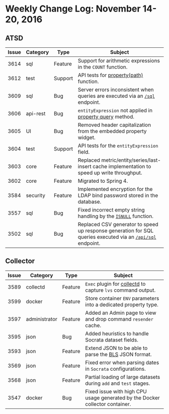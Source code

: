 # Weekly Change Log: November 14-20, 2016

## ATSD

| Issue     | Category        | Type     | Subject                                                          |
|-----------|-----------------|----------|----------------------------------------------------------------------------|
| 3614      |   sql           | Feature  | Support for arithmetic expressions in the `COUNT` function. |
| 3612      |   test          | Support  | API tests for [property(path)](../../api/data/filter-entity.md#supported-functions) function. |
| 3609      |   sql           | Bug      | Server errors inconsistent when queries are executed via an [`/sql`](../../sql/api.md) endpoint. |
| 3606      |   api-rest      | Bug      | `entityExpression` not applied in [property query](../../api/data/properties/query.md) method. |
| 3605      |   UI            | Bug      | Removed header capitalization from the embedded property widget. |
| 3604      |   test          | Support  | API tests for the `entityExpression` field. |
| 3603      |   core          | Feature  | Replaced metric/entity/series/last-insert cache implementation to speed up write throughput. |
| 3602      |   core          | Feature  | Migrated to Spring 4. |
| 3584      |   security      | Feature  | Implemented encryption for the LDAP bind password stored in the database. |
| 3557      |   sql           | Bug      | Fixed incorrect empty string handling by the [`ISNULL`](../../sql/README.md#isnull) function. |
| 3502      |   sql           | Bug      | Replaced CSV generator to speed up response generation for SQL queries executed via an [`/api/sql`](../../sql/api.md) endpoint. |

## Collector

| Issue     | Category        | Type     | Subject                                                                    |
|-----------|-----------------|----------|----------------------------------------------------------------------------|
| 3589      | collectd        | Feature  | `Exec` plugin for [collectd](https://github.com/axibase/atsd-collectd-plugin) to capture `lvs` command output.|
| 3599      | docker          | Feature  | Store container `ENV` parameters into a dedicated property type. |
| 3597      | administrator           | Feature  | Added an Admin page to view and drop command `resender` cache. |
| 3595      | json            | Bug      | Added heuristics to handle Socrata dataset fields. |
| 3593      | json            | Feature  | Extend JSON to be able to parse the [BLS](https://www.bls.gov/developers/api_signature_v2.htm) JSON format. |
| 3569      | json            | Feature  | Fixed error when parsing dates in `Socrata` configurations. |
| 3568      | json            | Feature  | Partial loading of large datasets during `add` and `test` stages. |
| 3547      | docker          | Bug      | Fixed issue with high CPU usage generated by the Docker collector container. |
